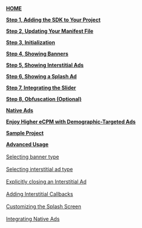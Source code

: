[**HOME**](Android-InApp-Documentation)

[**Step 1, Adding the SDK to Your Project**](Android-InApp-Documentation#step1)

[**Step 2, Updating Your Manifest File**](Android-InApp-Documentation#step2)

[**Step 3, Initialization**](Android-InApp-Documentation#step3)

[**Step 4, Showing Banners**](Android-InApp-Documentation#step4)

[**Step 5, Showing Interstitial Ads**](Android-InApp-Documentation#step5)

[**Step 6, Showing a Splash Ad**](Android-InApp-Documentation#step6)

[**Step 7, Integrating the Slider**](Android-InApp-Documentation#step7)

[**Step 8, Obfuscation (Optional)**](Android-InApp-Documentation#step8)

[**Native Ads**](Android-InApp-Documentation#Native)

[**Enjoy Higher eCPM with Demographic-Targeted Ads**](Android-InApp-Documentation#Demographic)

[**Sample Project**](Android-InApp-Documentation#SampleProject)

[**Advanced Usage**](android-advanced-usage)<br></br>
  [Selecting banner type](android-advanced-usage#SelectBanner)<br></br> 
  [Selecting interstitial ad type](android-advanced-usage#SelectInterstitial)<br></br> 
  [Explicitly closing an Interstitial Ad](android-advanced-usage#CloseInterstitial)<br></br> 
  [Adding Interstitial Callbacks](android-advanced-usage#AddingInterstitialCallbacks)<br></br> 
  [Customizing the Splash Screen](android-advanced-usage#CustomizingSplashScreen)<br></br> 
  [Integrating Native Ads](android-advanced-usage#using-native-ads)<br></br> 

